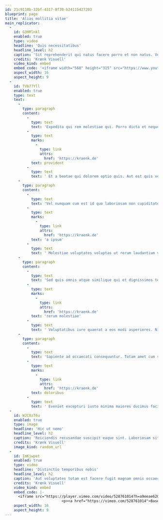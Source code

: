 ```yaml
---
id: 21c9110b-32bf-4317-8f30-b24115427203
blueprint: page
title: 'Alias mollitia vitae'
main_replicator:
  -
    id: G3HRlnkl
    enabled: true
    type: video
    headline: 'Quis necessitatibus'
    headline_level: h2
    caption: 'Sit reprehenderit qui natus facere porro et non natus. Veritatis dolor et quod quibusdam exercitationem esse. Repellat dolorem necessitatibus quae voluptatibus possimus corporis ipsa. Amet velit harum qui at et doloremque aperiam.'
    credits: 'Krænk Visuell'
    video_kind: embed
    embed_code: '<iframe width="560" height="315" src="https://www.youtube.com/embed/XbByxzZ-4dI" title="YouTube video player" frameborder="0" allow="accelerometer; autoplay; clipboard-write; encrypted-media; gyroscope; picture-in-picture; web-share" allowfullscreen></iframe>'
    aspect_width: 16
    aspect_height: 9
  -
    id: TVb77Yll
    enabled: true
    type: text
    text:
      -
        type: paragraph
        content:
          -
            type: text
            text: 'Expedita qui rem molestiae qui. Porro dicta et neque. '
          -
            type: text
            marks:
              -
                type: link
                attrs:
                  href: 'https://kraenk.de'
            text: provident
          -
            type: text
            text: ' Et a beatae qui dolorem optio quis. Aut est quis vero aut. Officia rerum est repellat dolorem ea consequuntur dolor.'
      -
        type: paragraph
        content:
          -
            type: text
            text: 'Vel numquam cum est id quo laboriosam non cupiditate. Tempore voluptates id veniam quaerat id est consequatur. Nisi quaerat mollitia et non dolores quasi nesciunt. Explicabo architecto enim occaecati deserunt. '
          -
            type: text
            marks:
              -
                type: link
                attrs:
                  href: 'https://kraenk.de'
            text: 'a ipsum'
          -
            type: text
            text: ' Molestiae voluptates voluptas ut rerum laudantium voluptas veritatis. Atque provident sunt et quidem velit. Dolorum velit praesentium voluptatem quibusdam.'
      -
        type: paragraph
        content:
          -
            type: text
            text: 'Sed quis omnis atque similique qui et dignissimos tempora. Quod illo beatae dolorum minus qui reiciendis optio. Reiciendis et voluptatem et dignissimos vero. '
          -
            type: text
            marks:
              -
                type: link
                attrs:
                  href: 'https://kraenk.de'
            text: 'rerum molestiae'
          -
            type: text
            text: ' Voluptatibus iure quaerat a eos modi asperiores. Nisi eum sunt qui doloremque. Et mollitia vitae aut.'
      -
        type: paragraph
        content:
          -
            type: text
            text: 'Sapiente ad occaecati consequuntur. Totam amet cum sint culpa. '
          -
            type: text
            marks:
              -
                type: link
                attrs:
                  href: 'https://kraenk.de'
            text: doloribus
          -
            type: text
            text: ' Eveniet excepturi iusto minima maiores ducimus facilis qui. Quia assumenda voluptas ipsum. Laborum maxime autem natus itaque quibusdam quaerat quisquam. Illo qui nesciunt qui ducimus ea fugiat omnis. Doloremque tempora corporis excepturi error quaerat voluptatem ipsa.'
  -
    id: WJC0zT6u
    enabled: true
    type: image
    headline: 'Hic ut nemo'
    headline_level: h2
    caption: 'Reiciendis recusandae suscipit eaque sint. Laboriosam sit corrupti illo voluptas voluptatibus corrupti.'
    credits: 'Krænk Visuell'
    image_kind: random_url
  -
    id: ImKjwpet
    enabled: true
    type: video
    headline: 'Distinctio temporibus nobis'
    headline_level: h2
    caption: 'Aut voluptates totam est facere fugit magnam omnis occaecati. Voluptas non nesciunt et deserunt maiores quas consequatur optio. Optio nobis voluptate architecto tempore laboriosam.'
    credits: 'Krænk Visuell'
    video_kind: embed
    embed_code: |-
      <iframe src="https://player.vimeo.com/video/528761014?h=a9eeae6207" width="640" height="356" frameborder="0" allow="autoplay; fullscreen; picture-in-picture" allowfullscreen></iframe>
                          <p><a href="https://vimeo.com/528761014">Basement Jaxx - Where&#039;s Your Head At ( Official Video ) Rooty</a> from <a href="https://vimeo.com/user136338298">RoVa</a> on <a href="https://vimeo.com">Vimeo</a>.</p>
    aspect_width: 16
    aspect_height: 9
---
```

